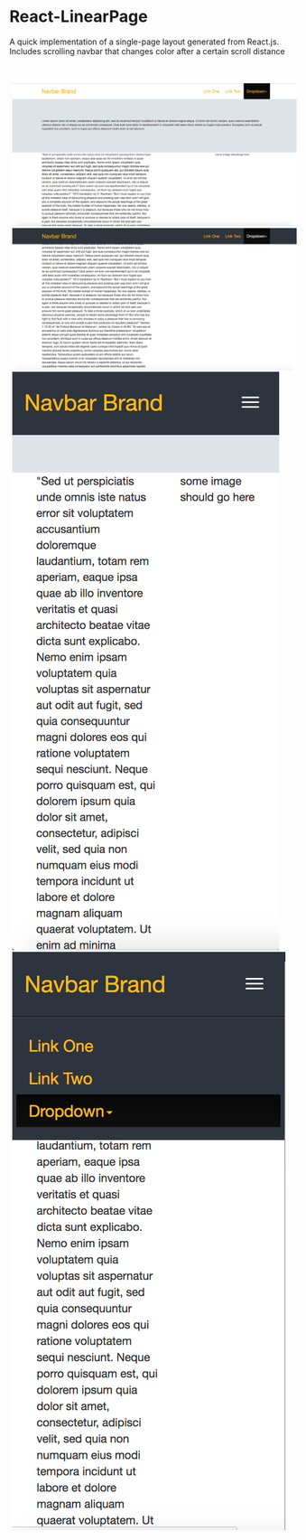 # React-LinearPage
A quick implementation of a single-page layout generated from React.js. Includes scrolling navbar that changes color after a certain scroll distance

<br />
<br />
<div id="images">
<img style="display: inline; margin: 0 5px;" src="img1.png" width=“360" height=“640" />
<img style="display: inline; margin: 0 5px;" src="img2.png" width=“360” height=“640" />
<img style="display: inline; margin: 0 5px;" src="img3.png" width=“360" height=“640" />
<img style="display: inline; margin: 0 5px;" src="img4.png" width=“360" height=“640"/>
</div>
